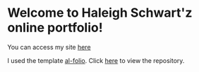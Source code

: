 # Welcome to Haleigh Schwart'z online portfolio!

You can access my site [here](https://schwartzh2017.github.io/haleigh_schwartz/)

I used the template [al-folio](https://alshedivat.github.io/al-folio/). Click [here](https://github.com/alshedivat/al-folio) to view the repository.